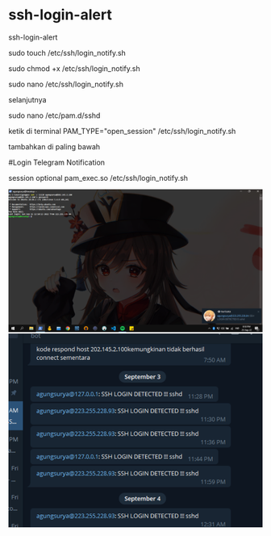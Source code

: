 # ssh-login-alert
ssh-login-alert


sudo touch /etc/ssh/login_notify.sh

sudo chmod +x /etc/ssh/login_notify.sh

sudo nano /etc/ssh/login_notify.sh

selanjutnya

sudo nano /etc/pam.d/sshd

ketik di terminal
PAM_TYPE="open_session" /etc/ssh/login_notify.sh

tambahkan di paling bawah

#Login Telegram Notification

session optional pam_exec.so /etc/ssh/login_notify.sh


![image](https://github.com/agungsoboru/ssh-login-alert/blob/main/Screenshot%20(129).png)
![image](https://github.com/agungsoboru/ssh-login-alert/blob/main/Screenshot%20(73).png)
